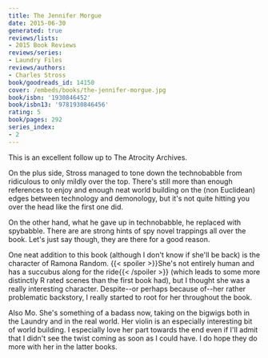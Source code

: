```yaml
---
title: The Jennifer Morgue
date: 2015-06-30
generated: true
reviews/lists:
- 2015 Book Reviews
reviews/series:
- Laundry Files
reviews/authors:
- Charles Stross
book/goodreads_id: 14150
cover: /embeds/books/the-jennifer-morgue.jpg
book/isbn: '1930846452'
book/isbn13: '9781930846456'
rating: 5
book/pages: 292
series_index:
- 2
---
```

This is an excellent follow up to The Atrocity Archives.  

On the plus side, Stross managed to tone down the technobabble from ridiculous to only mildly over the top. There's still more than enough references to enjoy and enough neat world building on the (non Euclidean) edges between technology and demonology, but it's not quite hitting you over the head like the first one did.  

<!--more-->

On the other hand, what he gave up in technobabble, he replaced with spybabble. There are are strong hints of spy novel trappings all over the book. Let's just say though, they are there for a good reason.  

One neat addition to this book (although I don't know if she'll be back) is the character of Ramona Random.  {{< spoiler >}}She's not entirely human and has a succubus along for the ride{{< /spoiler >}}  (which leads to some more distinctly R rated scenes than the first book had), but I thought she was a really interesting character. Despite--or perhaps because of--her rather problematic backstory, I really started to root for her throughout the book.  

Also Mo. She's something of a badass now, taking on the bigwigs both in the Laundry and in the real world. Her violin is an especially interesting bit of world building. I especially love her part towards the end even if I'll admit that I didn't see the twist coming as soon as I could have. I do hope they do more with her in the latter books.